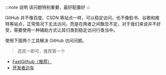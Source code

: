 :::note 说明
该问题特别重要，最好配置好
:::

GitHub 并不像百度、CSDN 等站点一样，可以稳定访问，也不像脸书、谷歌和推特等站点，正常情况下无法访问，而是在两者之间飘忽不定，对于我们来说并不好受，需要使用一种辅助方式让其归类到稳定访问行类当中。

使用下面两个工具解决 GitHub 访问问题。

> 选其一即可，推荐第一个

- [FastGithub（推荐）](https://github.com/dotnetcore/FastGithub)
- [开发者边车](https://gitee.com/docmirror/dev-sidecar)
